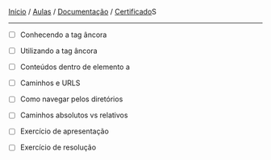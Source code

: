 [Início](https://github.com/Thalyalm/rocketseat-trilha-fundamentar) /
[Aulas](https://github.com/Thalyalm/rocketseat-trilha-fundamentar/tree/main/aulas) /
[Documentação](https://github.com/Thalyalm/rocketseat-trilha-fundamentar/tree/main/documentacao) /
[Certificado](https://github.com/Thalyalm/rocketseat-trilha-fundamentar/tree/main/certificado)S

---

- [ ] Conhecendo a tag âncora

- [ ] Utilizando a tag âncora

- [ ] Conteúdos dentro de elemento a

- [ ] Caminhos e URLS

- [ ] Como navegar pelos diretórios

- [ ] Caminhos absolutos vs relativos

- [ ] Exercício de apresentação

- [ ] Exercício de resolução